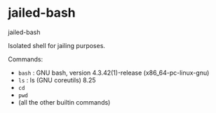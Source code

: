 # jailed-bash
jailed-bash

Isolated shell for jailing purposes.

Commands:
- `bash` : GNU bash, version 4.3.42(1)-release (x86_64-pc-linux-gnu)
- `ls` : ls (GNU coreutils) 8.25
- `cd`
- `pwd`
- (all the other builtin commands)
